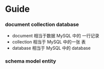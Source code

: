 # Guide

### document collection database

- document 相当于数据 MySQL 中的 一行记录
- collection 相当于 MySQL 中的一张 表
- database 相当于 MySQL 中的 database

### schema model entity
